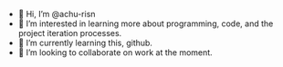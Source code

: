 - 👋 Hi, I’m @achu-risn
- 👀 I’m interested in learning more about programming, code, and the project iteration processes.
- 🌱 I’m currently learning this, github.
- 💞️ I’m looking to collaborate on work at the moment.

<!---
achu-risn/achu-risn is a ✨ special ✨ repository because its `README.md` (this file) appears on your GitHub profile.
You can click the Preview link to take a look at your changes.
--->
